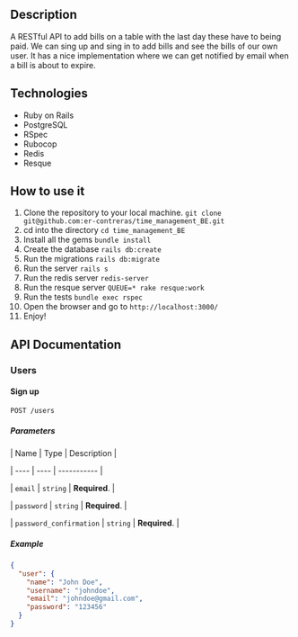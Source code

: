## Description

A RESTful API to add bills on a table with the last day these have to being paid. We can sing up and sing in to add bills and see the bills of our own user.
It has a nice implementation where we can get notified by email when a bill is about to expire.

## Technologies

- Ruby on Rails
- PostgreSQL
- RSpec
- Rubocop
- Redis
- Resque

## How to use it

1. Clone the repository to your local machine. ```git clone git@github.com:er-contreras/time_management_BE.git  ```
2. cd into the directory ```cd time_management_BE```
3. Install all the gems ```bundle install```
4. Create the database ```rails db:create```
5. Run the migrations ```rails db:migrate```
6. Run the server ```rails s```
7. Run the redis server ```redis-server```
8. Run the resque server ```QUEUE=* rake resque:work```
9. Run the tests ```bundle exec rspec```
10. Open the browser and go to ```http://localhost:3000/```
11. Enjoy!

## API Documentation

### Users

#### Sign up

```POST /users```

##### Parameters

| Name | Type | Description |

| ---- | ---- | ----------- |

| `email` | `string` | **Required**. |

| `password` | `string` | **Required**. |

| `password_confirmation` | `string` | **Required**. |

##### Example

```json
{
  "user": {
    "name": "John Doe",
    "username": "johndoe",
    "email": "johndoe@gmail.com",
    "password": "123456"
  }
}
```
